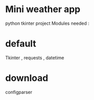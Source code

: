 # Mini weather app
python tkinter project
Modules needed : 
# default
Tkinter , requests , datetime  
# download
configparser
 
